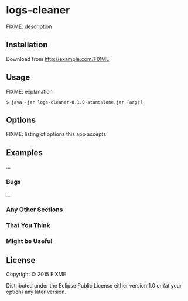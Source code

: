 # logs-cleaner

FIXME: description

## Installation

Download from http://example.com/FIXME.

## Usage

FIXME: explanation

    $ java -jar logs-cleaner-0.1.0-standalone.jar [args]

## Options

FIXME: listing of options this app accepts.

## Examples

...

### Bugs

...

### Any Other Sections
### That You Think
### Might be Useful

## License

Copyright © 2015 FIXME

Distributed under the Eclipse Public License either version 1.0 or (at
your option) any later version.
